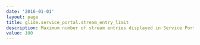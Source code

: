 ```yaml
---
date: '2016-01-01'
layout: page
title: glide.service_portal.stream_entry_limit
description: Maximum number of stream entries displayed in Service Portal (activity widget, conversation widget, etc.), default is 100.
value: 100
---
```

